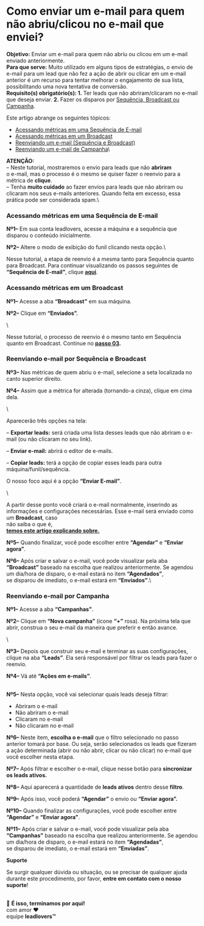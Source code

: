 # Como enviar um e-mail para quem não abriu/clicou no e-mail que enviei?

**Objetivo:** Enviar um e-mail para quem não abriu ou clicou em um e-mail enviado anteriormente.\
**Para que serve:** Muito utilizado em alguns tipos de estratégias, o envio de e-mail para um lead que não fez a ação de abrir ou clicar em um e-mail anterior é um recurso para tentar melhorar o engajamento de sua lista, possibilitando uma nova tentativa de conversão.\
**Requisito(s) obrigatório(s): 1.** Ter leads que não abriram/clicaram no e-mail que deseja enviar. **2.** Fazer os disparos por [Sequência, Broadcast ou Campanha](https://suporte.love/saiba-a-diferenca-entre-sequencia-broadcast-e-campanhas/).

Este artigo abrange os seguintes tópicos:

* [Acessando métricas em uma Sequência de E-mail](broken-reference)
* [Acessando métricas em um Broadcast](broken-reference)
* [Reenviando um e-mail (Sequência e Broadcast)](broken-reference)
* [Reenviando um e-mail de Campanha](broken-reference)\


**ATENÇÃO:**\
– Neste tutorial, mostraremos o envio para leads que não **abriram**\
o e-mail, mas o processo é o mesmo se quiser fazer o reenvio para a métrica de **clique**.\
– Tenha **muito cuidado** ao fazer envios para leads que não abriram ou clicaram nos seus e-mails anteriores. Quando feita em excesso, essa prática pode ser considerada spam.\


### **Acessando métricas em uma Sequência de E-mail**

**Nº1–** Em sua conta leadlovers, acesse a máquina e a sequência que disparou o conteúdo inicialmente.

**Nº2–** Altere o modo de exibição do funil clicando nesta opção.\


Nesse tutorial, a etapa de reenvio é a mesma tanto para Sequência quanto para Broadcast. Para continuar visualizando os passos seguintes de **“Sequência de E-mail”**, clique [**aqui**](broken-reference).

### **Acessando métricas em um Broadcast**

**Nº1–** Acesse a aba **“Broadcast”** em sua máquina.

**Nº2–** Clique em **“Enviados”.**

\


Nesse tutorial, o processo de reenvio é o mesmo tanto em Sequência quanto em Broadcast. Continue no [**passo 03**](broken-reference)**.**

### **Reenviando e-mail por Sequência e Broadcast**

**Nº3–** Nas métricas de quem abriu o e-mail, selecione a seta localizada no canto superior direito.

**Nº4–** Assim que a métrica for alterada (tornando-a cinza), clique em cima dela.

\


Aparecerão três opções na tela:

– **Exportar leads:** será criada uma lista desses leads que não abriram o e-mail (ou não clicaram no seu link).

– **Enviar e-mail:** abrirá o editor de e-mails.

– **Copiar leads:** terá a opção de copiar esses leads para outra máquina/funil/sequência.

O nosso foco aqui é a opção **“Enviar E-mail”**.

\


A partir desse ponto você criará o e-mail normalmente, inserindo as informações e configurações necessárias. Esse e-mail será enviado como um **Broadcast**, caso\
não saiba o que é,\
[**temos este artigo explicando sobre.**](https://suporte.love/broadcast-de-maquina/)

**Nº5–** Quando finalizar, você pode escolher entre **“Agendar”** e **“Enviar agora”**.

**Nº6–** Após criar e salvar o e-mail, você pode visualizar pela aba **“Broadcast”** baseado na escolha que realizou anteriormente. Se agendou um dia/hora de disparo, o e-mail estará no item **“Agendados”**,\
se disparou de imediato, o e-mail estará em **“Enviados”**.\


&#x20;

### **Reenviando e-mail por Campanha**

**Nº1–**  Acesse a aba **“Campanhas”**.&#x20;

**Nº2–**  Clique em **“Nova campanha”** (ícone **“+”** rosa). Na próxima tela que abrir, construa o seu e-mail da maneira que preferir e então avance.

\


**Nº3–**  Depois que construir seu e-mail e terminar as suas configurações, clique na aba **“Leads”**. Ela será responsável por filtrar os leads para fazer o reenvio.

**Nº4–** Vá até **“Ações em e-mails”**.

\
**Nº5–**  Nesta opção, você vai selecionar quais leads deseja filtrar:&#x20;

* Abriram o e-mail
* Não abriram o e-mail
* Clicaram no e-mail
* Não clicaram no e-mail

**Nº6–**  Neste item, **escolha o e-mail** que o filtro selecionado no passo anterior tomará por base. Ou seja, serão selecionados os leads que fizeram a ação determinada (abrir ou não abrir, clicar ou não clicar) no e-mail que você escolher nesta etapa.

**Nº7–**  Após filtrar e escolher o e-mail, clique nesse botão para **sincronizar os leads ativos.**&#x20;

**Nº8–**  Aqui aparecerá a quantidade de **leads ativos** dentro desse **filtro**.

**Nº9–**  Após isso, você poderá **“Agendar”** o envio ou **“Enviar agora”.**

**Nº10–** Quando finalizar as configurações, você pode escolher entre **“Agendar”** e **“Enviar agora”**.

**Nº11–** Após criar e salvar o e-mail, você pode visualizar pela aba **“Campanhas”** baseado na escolha que realizou anteriormente. Se agendou um dia/hora de disparo, o e-mail estará no item **“Agendadas”**,\
se disparou de imediato, o e-mail estará em **“Enviadas”**.

**Suporte**

Se surgir qualquer dúvida ou situação, ou se precisar de qualquer ajuda durante este procedimento, por favor, **entre em contato com o nosso suporte**!

\
🏁 **É isso, terminamos por aqui!**\
com amor ❤\
equipe **leadlovers™**
